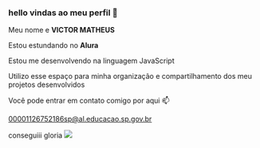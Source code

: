 
### hello vindas ao meu perfil 🤙
Meu nome e **VICTOR MATHEUS**

Estou estundando no **Alura**

Estou me desenvolvendo na linguagem JavaScript

Utilizo esse espaço para minha organização e compartilhamento dos meu projetos desenvolvidos 

Você pode entrar em contato comigo por aqui 📫

00001126752186sp@al.educacao.sp.gov.br


conseguiii gloria 
![](https://media1.tenor.com/m/HSf2xZzzDfwAAAAC/excited-hockey.gif)


